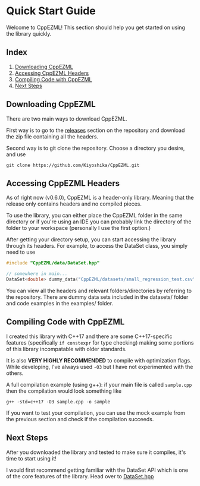# Quick Start Guide
Welcome to CppEZML! This section should help you get started on using the library quickly.
## Index
1. [Downloading CppEZML](#downloading-cppezml)
2. [Accessing CppEZML Headers](#accessing-cppezml-headers)
3. [Compiling Code with CppEZML](#compiling-code-with-cppezml)
4. [Next Steps](#next-steps)

## Downloading CppEZML
There are two main ways to download CppEZML.

First way is to go to the [releases](https://github.com/Kiyoshika/CppEZML/releases) section on the repository and download the zip file containing all the headers.

Second way is to git clone the repository. Choose a directory you desire, and use

`git clone https://github.com/Kiyoshika/CppEZML.git`

## Accessing CppEZML Headers
As of right now (v0.6.0), CppEZML is a header-only library. Meaning that the release only contains headers and no compiled pieces.

To use the library, you can either place the CppEZML folder in the same directory or if you're using an IDE you can probably link the directory of the folder to your workspace (personally I use the first option.)

After getting your directory setup, you can start accessing the library through its headers. For example, to access the DataSet class, you simply need to use
```c++
#include "CppEZML/data/DataSet.hpp"

// somewhere in main...
DataSet<double> dummy_data("CppEZML/datasets/small_regression_test.csv");
```

You can view all the headers and relevant folders/directories by referring to the repository. There are dummy data sets included in the datasets/ folder and code examples in the examples/ folder.
## Compiling Code with CppEZML
I created this library with C++17 and there are some C++17-specific features (specifically `if constexpr` for type checking) making some portions of this library incompatable with older standards.

It is also **VERY HIGHLY RECOMMENDED** to compile with optimization flags. While developing, I've always used `-O3` but I have not experimented with the others.

A full compilation example (using g++): if your main file is called `sample.cpp` then the compilation would look something like

`g++ -std=c++17 -O3 sample.cpp -o sample`

If you want to test your compilation, you can use the mock example from the previous section and check if the compilation succeeds.

## Next Steps
After you downloaded the library and tested to make sure it compiles, it's time to start using it!

I would first recommend getting familiar with the DataSet API which is one of the core features of the library. Head over to [DataSet.hpp](../data/DataSet.md)
